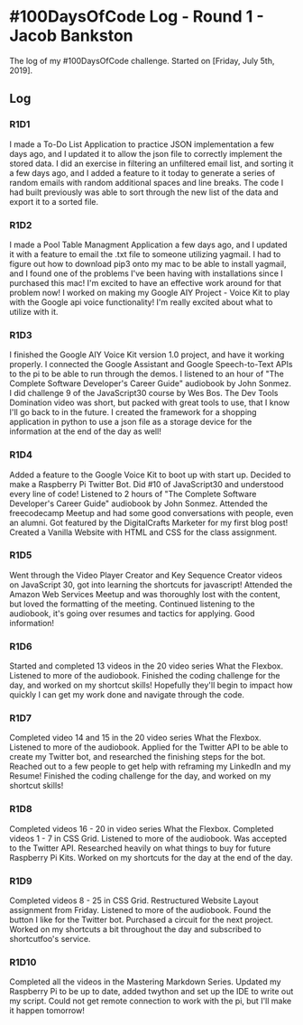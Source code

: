 # #100DaysOfCode Log - Round 1 - Jacob Bankston

The log of my #100DaysOfCode challenge. Started on [Friday, July 5th, 2019].

## Log

### R1D1 
I made a To-Do List Application to practice JSON implementation a few days ago, and I updated it to allow the json file to correctly implement the stored data. I did an exercise in filtering an unfiltered email list, and sorting it a few days ago, and I added a feature to it today to generate a series of random emails with random additional spaces and line breaks. The code I had built previously was able to sort through the new list of the data and export it to a sorted file.

### R1D2
I made a Pool Table Managment Application a few days ago, and I updated it with a feature to email the .txt file to someone utilizing yagmail. I had to figure out how to download pip3 onto my mac to be able to install yagmail, and I found one of the problems I've been having with installations since I purchased this mac! I'm excited to have an effective work around for that problem now! I worked on making my Google AIY Project - Voice Kit to play with the Google api voice functionality! I'm really excited about what to utilize with it.

### R1D3
I finished the Google AIY Voice Kit version 1.0 project, and have it working properly. I connected the Google Assistant and Google Speech-to-Text APIs to the pi to be able to run through the demos. I listened to an hour of "The Complete Software Developer's Career Guide" audiobook by John Sonmez. I did challenge 9 of the JavaScript30 course by Wes Bos. The Dev Tools Domination video was short, but packed with great tools to use, that I know I'll go back to in the future. I created the framework for a shopping application in python to use a json file as a storage device for the information at the end of the day as well!

### R1D4
Added a feature to the Google Voice Kit to boot up with start up. Decided to make a Raspberry Pi Twitter Bot. Did #10 of JavaScript30 and understood every line of code! Listened to 2 hours of "The Complete Software Developer's Career Guide" audiobook by John Sonmez. Attended the freecodecamp Meetup and had some good conversations with people, even an alumni. Got featured by the DigitalCrafts Marketer for my first blog post! Created a Vanilla Website with HTML and CSS for the class assignment.

### R1D5
Went through the Video Player Creator and Key Sequence Creator videos on JavaScript 30, got into learning the shortcuts for javascript! Attended the Amazon Web Services Meetup and was thoroughly lost with the content, but loved the formatting of the meeting. Continued listening to the audiobook, it's going over resumes and tactics for applying. Good information!

### R1D6
Started and completed 13 videos in the 20 video series What the Flexbox. Listened to more of the audiobook. Finished the coding challenge for the day, and worked on my shortcut skills! Hopefully they'll begin to impact how quickly I can get my work done and navigate through the code.

### R1D7
Completed video 14 and 15 in the 20 video series What the Flexbox. Listened to more of the audiobook. Applied for the Twitter API to be able to create my Twitter bot, and researched the finishing steps for the bot. Reached out to a few people to get help with reframing my LinkedIn and my Resume! Finished the coding challenge for the day, and worked on my shortcut skills!

### R1D8
Completed videos 16 - 20 in video series What the Flexbox. Completed videos 1 - 7 in CSS Grid. Listened to more of the audiobook. Was accepted to the Twitter API. Researched heavily on what things to buy for future Raspberry Pi Kits. Worked on my shortcuts for the day at the end of the day.

### R1D9
Completed videos 8 - 25 in CSS Grid. Restructured Website Layout assignment from Friday. Listened to more of the audiobook. Found the button I like for the Twitter bot. Purchased a circuit for the next project. Worked on my shortcuts a bit throughout the day and subscribed to shortcutfoo's service.

### R1D10
Completed all the videos in the Mastering Markdown Series. Updated my Raspberry Pi to be up to date, added twython and set up the IDE to write out my script. Could not get remote connection to work with the pi, but I'll make it happen tomorrow!